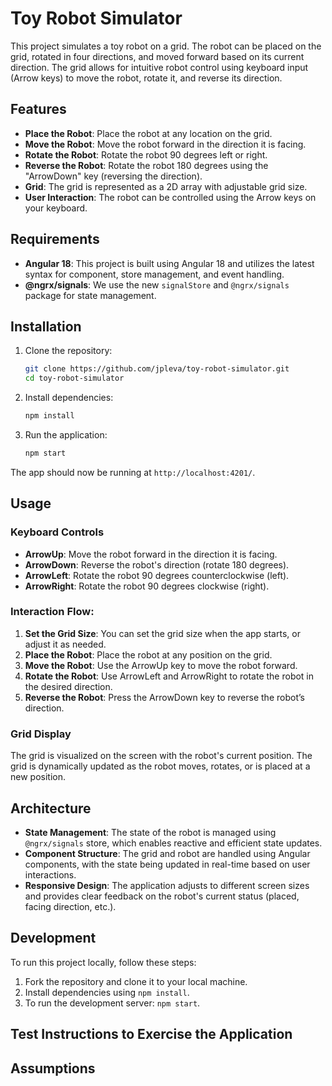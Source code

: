 # Toy Robot Simulator

This project simulates a toy robot on a grid. The robot can be placed on the grid, rotated in four directions, and moved forward based on its current direction. The grid allows for intuitive robot control using keyboard input (Arrow keys) to move the robot, rotate it, and reverse its direction.

## Features

- **Place the Robot**: Place the robot at any location on the grid.
- **Move the Robot**: Move the robot forward in the direction it is facing.
- **Rotate the Robot**: Rotate the robot 90 degrees left or right.
- **Reverse the Robot**: Rotate the robot 180 degrees using the "ArrowDown" key (reversing the direction).
- **Grid**: The grid is represented as a 2D array with adjustable grid size.
- **User Interaction**: The robot can be controlled using the Arrow keys on your keyboard.

## Requirements

- **Angular 18**: This project is built using Angular 18 and utilizes the latest syntax for component, store management, and event handling.
- **@ngrx/signals**: We use the new `signalStore` and `@ngrx/signals` package for state management.

## Installation

1. Clone the repository:

   ```bash
   git clone https://github.com/jpleva/toy-robot-simulator.git
   cd toy-robot-simulator
   ```

2. Install dependencies:

   ```bash
   npm install
   ```

3. Run the application:
   ```bash
   npm start
   ```

The app should now be running at `http://localhost:4201/`.

## Usage

### Keyboard Controls

- **ArrowUp**: Move the robot forward in the direction it is facing.
- **ArrowDown**: Reverse the robot's direction (rotate 180 degrees).
- **ArrowLeft**: Rotate the robot 90 degrees counterclockwise (left).
- **ArrowRight**: Rotate the robot 90 degrees clockwise (right).

### Interaction Flow:

1. **Set the Grid Size**: You can set the grid size when the app starts, or adjust it as needed.
2. **Place the Robot**: Place the robot at any position on the grid.
3. **Move the Robot**: Use the ArrowUp key to move the robot forward.
4. **Rotate the Robot**: Use ArrowLeft and ArrowRight to rotate the robot in the desired direction.
5. **Reverse the Robot**: Press the ArrowDown key to reverse the robot’s direction.

### Grid Display

The grid is visualized on the screen with the robot's current position. The grid is dynamically updated as the robot moves, rotates, or is placed at a new position.

## Architecture

- **State Management**: The state of the robot is managed using `@ngrx/signals` store, which enables reactive and efficient state updates.
- **Component Structure**: The grid and robot are handled using Angular components, with the state being updated in real-time based on user interactions.
- **Responsive Design**: The application adjusts to different screen sizes and provides clear feedback on the robot's current status (placed, facing direction, etc.).

## Development

To run this project locally, follow these steps:

1. Fork the repository and clone it to your local machine.
2. Install dependencies using `npm install`.
3. To run the development server: `npm start`.

## Test Instructions to Exercise the Application

## Assumptions
